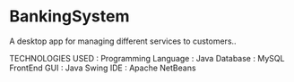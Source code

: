 # BankingSystem
A desktop app for managing different services to customers..

TECHNOLOGIES USED :
   Programming Language : Java
   Database : MySQL
   FrontEnd GUI : Java Swing
   IDE : Apache NetBeans
